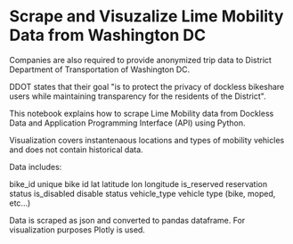 # Scrape and Visuzalize Lime Mobility Data from Washington DC

Companies are also required to provide anonymized trip data to District Department of Transportation of Washington DC.

DDOT states that their goal "is to protect the privacy of dockless bikeshare users while maintaining transparency for the residents of the District".

This notebook explains how to scrape Lime Mobility data from Dockless Data and Application Programming Interface (API) using Python.

Visualization covers instantenaous locations and types of mobility vehicles and does not contain historical data.

Data includes:

bike_id	        unique bike id
lat	            latitude
lon	            longitude
is_reserved	    reservation status
is_disabled	    disable status
vehicle_type	  vehicle type (bike, moped, etc...)

Data is scraped as json and converted to pandas dataframe. For visualization purposes Plotly is used. 
